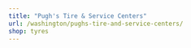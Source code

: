 ```yaml
---
title: "Pugh's Tire & Service Centers"
url: /washington/pughs-tire-and-service-centers/
shop: tyres
---
```

